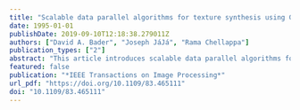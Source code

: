 ```yaml
---
title: "Scalable data parallel algorithms for texture synthesis using Gibbs random fields"
date: 1995-01-01
publishDate: 2019-09-10T12:18:38.279011Z
authors: ["David A. Bader", "Joseph JáJá", "Rama Chellappa"]
publication_types: ["2"]
abstract: "This article introduces scalable data parallel algorithms for image processing. Focusing on Gibbs and Markov random field model representation for textures, we present parallel algorithms for texture synthesis, compression, and maximum likelihood parameter estimation, currently implemented on Thinking Machines CM-2 and CM-5. The use of fine-grained, data parallel processing techniques yields real-time algorithms for texture synthesis and compression that are substantially faster than the previously known sequential implementations. Although current implementations are on Connection Machines, the methodology presented enables machine-independent scalable algorithms for a number of problems in image processing and analysis."
featured: false
publication: "*IEEE Transactions on Image Processing*"
url_pdf: "https://doi.org/10.1109/83.465111"
doi: "10.1109/83.465111"
---
```


